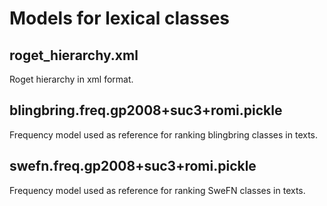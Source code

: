 # Models for lexical classes

## roget_hierarchy.xml

Roget hierarchy in xml format.

## blingbring.freq.gp2008+suc3+romi.pickle

Frequency model used as reference for ranking blingbring classes in texts.

## swefn.freq.gp2008+suc3+romi.pickle

Frequency model used as reference for ranking SweFN classes in texts.
